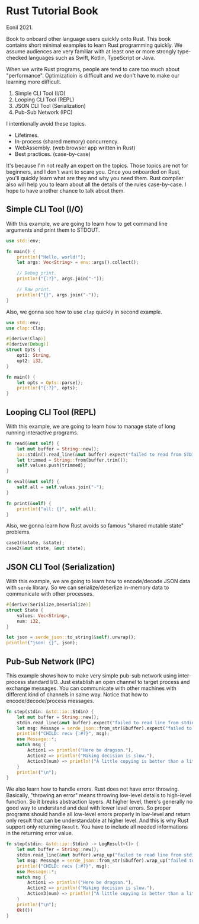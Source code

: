 Rust Tutorial Book
==============
Eonil 2021.

Book to onboard other language users quickly onto Rust.
This book contains short minimal examples to learn Rust programming quickly.
We assume audiences are very familiar with at least one or more 
strongly type-checked languages such as Swift, Kotlin, TypeScript or Java.

When we write Rust programs, people are tend to care too much about "performance".
Optimizatioin is difficult and we don't have to make our learning more difficult.

1. Simple CLI Tool (I/O)
1. Looping CLI Tool (REPL)
1. JSON CLI Tool (Serialization)
1. Pub-Sub Network (IPC)

I intentionally avoid these topics.

- Lifetimes.
- In-process (shared memory) concurrency.
- WebAssembly. (web browser app written in Rust)
- Best practices. (case-by-case)

It's because I'm not really an expert on the topics.
Those topics are not for beginners, and I don't want to scare you.
Once you onboarded on Rust, you'll quickly learn what are they and why you need them.
Rust compiler also will help you to learn about all the details of the rules case-by-case.
I hope to have another chance to talk about them.



Simple CLI Tool (I/O)
---------------------------------------
With this example, we are going to learn how to get command line arguments and print them to STDOUT.

````rust
use std::env;

fn main() {
    println!("Hello, world!");
    let args: Vec<String> = env::args().collect();

    // Debug print.
    println!("{:?}", args.join("-"));

    // Raw print.
    println!("{}", args.join("-"));
}
````

Also, we gonna see how to use `clap` quickly in second example.

````rust
use std::env;
use clap::Clap;

#[derive(Clap)]
#[derive(Debug)]
struct Opts {
    opt1: String,
    opt2: i32,
}

fn main() {
    let opts = Opts::parse();
    println!("{:?}", opts);
}
````



Looping CLI Tool (REPL)
-----------------------------
With this example, we are going to learn how to manage state of long running interactive programs.

````rust
fn read(&mut self) {
    let mut buffer = String::new();
    io::stdin().read_line(&mut buffer).expect("failed to read from STDIN.");
    let trimmed = String::from(buffer.trim());
    self.values.push(trimmed);
}

fn eval(&mut self) {
    self.all = self.values.join("-");
}

fn print(&self) {
    println!("all: {}", self.all);
}
````

Also, we gonna learn how Rust avoids so famous "shared mutable state" problems.

````rust
case1(&state, &state);
case2(&mut state, &mut state);
````



JSON CLI Tool (Serialization)
--------------------------------------------------
With this example, we are going to learn how to encode/decode JSON data with `serde` library.
So we can serialize/deserlize in-memory data to communicate with other processes. 

````rust
#[derive(Serialize,Deserialize)]
struct State {
    values: Vec<String>,
    num: i32,
}

let json = serde_json::to_string(&self).unwrap();
println!("json: {}", json);
````



Pub-Sub Network (IPC)
---------------------
This example shows how to make very simple pub-sub network using inter-process standard I/O.
Just establish an open channel to target process and exchange messages.
You can communicate with other machines with different kind of channels in same way.
Notice that how to encode/decode/process messages.

````rust
fn step(stdin: &std::io::Stdin) {
    let mut buffer = String::new();
    stdin.read_line(&mut buffer).expect("failed to read line from stdin.");
    let msg: Message = serde_json::from_str(&buffer).expect("failed to decode command.");
    println!("CHILD: recv {:#?}", msg);
    use Message::*;
    match msg {
        Action1 => println!("Here be dragson."),
        Action2 => println!("Making decision is slow."),
        Action3(num) => println!("A little copying is better than a little dependency. ({})", num),
    }
    println!("\n");
}
````

We also learn how to handle errors.
Rust does not have error throwing. Basically, "throwing an error" means throwing low-level details
to high-level function. So it breaks abstraction layers. 
At higher level, there's generally no good way to understand and deal with lower level errors. 
So proper programs should handle all low-level errors properly in low-level
and return only result that can be understandable at higher level. 
And this is why Rust support only returning `Result`.
You have to include all needed informations in the returning error value. 

````rust
fn step(stdin: &std::io::Stdin) -> LogResult<()> {
    let mut buffer = String::new();
    stdin.read_line(&mut buffer).wrap_up("failed to read line from stdin.")?;
    let msg: Message = serde_json::from_str(&buffer).wrap_up("failed to decode command.")?;
    println!("CHILD: recv {:#?}", msg);
    use Message::*;
    match msg {
        Action1 => println!("Here be dragson."),
        Action2 => println!("Making decision is slow."),
        Action3(num) => println!("A little copying is better than a little dependency. ({})", num),
    }
    println!("\n");
    Ok(())
}
````










